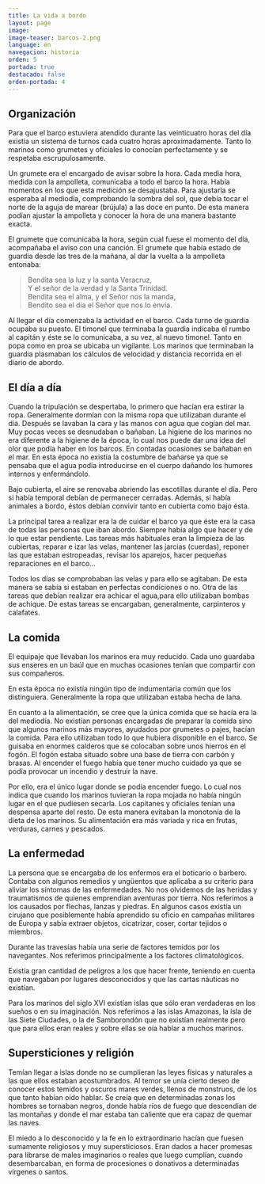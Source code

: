 ```yaml
---
title: La vida a bordo
layout: page
image:
image-teaser: barcos-2.png
language: en
navegacion: historia
orden: 5
portada: true
destacado: false
orden-portada: 4
---
```

## Organización

Para que el barco estuviera atendido durante las veinticuatro horas del día existía un sistema de turnos cada cuatro horas aproximadamente. Tanto lo marinos como grumetes y oficiales lo conocían perfectamente y se respetaba escrupulosamente.

Un grumete era el encargado de avisar sobre la hora. Cada media hora, medida con la ampolleta, comunicaba a todo el barco la hora. Había momentos en los que esta medición se desajustaba. Para ajustarla se esperaba al mediodía, comprobando la sombra del sol, que debía tocar el norte de la aguja de marear (brújula) a las doce en punto. De esta manera podían ajustar la ampolleta y conocer la hora de una manera bastante exacta.

El grumete que comunicaba la hora, según cual fuese el momento del día, acompañaba el aviso con una canción. El grumete que había estado de guardia desde las tres de la mañana, al dar la vuelta a la ampolleta entonaba:


> Bendita sea la luz y la santa Veracruz,  
Y el señor de la verdad y la Santa Trinidad.  
Bendita sea el alma, y el Señor nos la manda,  
Bendito sea el día el Señor que nos lo envía.  

Al llegar el día comenzaba la actividad en el barco. Cada turno de guardia ocupaba su puesto. El timonel que terminaba la guardia indicaba el rumbo al capitán y éste se lo comunicaba, a su vez, al nuevo timonel. Tanto en popa como en proa se ubicaba un vigilante. Los marinos que terminaban la guardia plasmaban los cálculos de velocidad y distancia recorrida en el diario de abordo.

## El día a día

Cuando la tripulación se despertaba, lo primero que hacían era estirar la ropa. Generalmente dormían con la misma ropa que utilizaban durante el día. Después se lavaban la cara y las manos con agua que cogían del mar. Muy pocas veces se desnudaban o bañaban. La higiene de los marinos no era diferente a la higiene de la época, lo cual nos puede dar una idea del olor que podía haber en los barcos. En contadas ocasiones se bañaban en el mar. En esta época no existía la costumbre de bañarse ya que se pensaba que el agua podía introducirse en el cuerpo dañando los humores internos y enfermándolo.

Bajo cubierta, el aire se renovaba abriendo las escotillas durante el día. Pero si había temporal debían de permanecer cerradas. Además, si había animales a bordo, éstos debían convivir tanto en cubierta como bajo ésta.

La principal tarea a realizar era la de cuidar el barco ya que éste era la casa de todas las personas que iban abordo. Siempre había algo que hacer y de lo que estar pendiente. Las tareas más habituales eran la limpieza de las cubiertas, reparar e izar las velas, mantener las jarcias (cuerdas), reponer las que estaban estropeadas, revisar los aparejos, hacer pequeñas reparaciones en el barco…

Todos los días se comprobaban las velas y para ello se agitaban. De esta manera se sabía si estaban en perfectas condiciones o no. Otra de las tareas que debían realizar era achicar el agua,para ello utilizaban bombas de achique. De estas tareas se encargaban, generalmente, carpinteros y calafates.

## La comida

El equipaje que llevaban los marinos era muy reducido. Cada uno guardaba sus enseres en un baúl que en muchas ocasiones tenían que compartir con sus compañeros.

En esta época no existía ningún tipo de indumentaria común que los distinguiera. Generalmente la ropa que utilizaban estaba hecha de lana.

En cuanto a la alimentación, se cree que la única comida que se hacía era la del mediodía. No existían personas encargadas de preparar la comida sino que algunos marinos más mayores, ayudados por grumetes o pajes, hacían la comida. Para ello utilizaban todo lo que hubiera disponible en el barco. Se guisaba en enormes calderos que se colocaban sobre unos hierros en el fogón. El fogón estaba situado sobre una base de tierra con carbón y brasas. Al encender el fuego había que tener mucho cuidado ya que se podía provocar un incendio y destruir la nave.

Por ello, era el único lugar donde se podía encender fuego. Lo cual nos indica que cuando los marinos tuvieran la ropa mojada no había ningún lugar en el que pudiesen secarla. Los capitanes y oficiales tenían una despensa aparte del resto. De esta manera evitaban la monotonía de la dieta de los marinos. Su alimentación era más variada y rica en frutas, verduras, carnes y pescados.

## La enfermedad

La persona que se encargaba de los enfermos era el boticario o barbero. Contaba con algunos remedios y ungüentos que aplicaba a su criterio para aliviar los síntomas de las enfermedades. No nos olvidemos de las heridas y traumatismos de quienes emprendían aventuras por tierra. Nos referimos a los causados por flechas, lanzas y piedras. En algunos casos existía un cirujano que posiblemente había aprendido su oficio en campañas militares de Europa y sabía extraer objetos, cicatrizar, coser, cortar tejidos o miembros.

Durante las travesías había una serie de factores temidos por los navegantes. Nos referimos principalmente a los factores climatológicos.

Existía gran cantidad de peligros a los que hacer frente, teniendo en cuenta que navegaban por lugares desconocidos y que las cartas náuticas no existían.

Para los marinos del siglo XVI existían islas que sólo eran verdaderas en los sueños o en su imaginación. Nos referimos a las islas Amazonas, la isla de las Siete Ciudades, o la de Samborondón que no existían realmente pero que para ellos eran reales y sobre ellas se oía hablar a muchos marinos.

## Supersticiones y religión

Temían llegar a islas donde no se cumplieran las leyes físicas y naturales a las que ellos estaban acostumbrados. Al temor se unía cierto deseo de conocer estos temidos y oscuros mares verdes, llenos de monstruos, de los que tanto habían oído hablar. Se creía que en determinadas zonas los hombres se tornaban negros, donde había ríos de fuego que descendían de las montañas y donde el mar estaba tan caliente que era capaz de quemar las naves.

El miedo a lo desconocido y la fe en lo extraordinario hacían que fuesen sumamente religiosos y muy supersticiosos. Eran dados a hacer promesas para librarse de males imaginarios o reales que luego cumplían, cuando desembarcaban, en forma de procesiones o donativos a determinadas vírgenes o santos.
